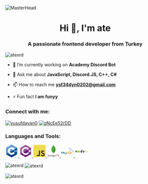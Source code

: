 ![MasterHead](https://media.discordapp.net/attachments/726126595420717067/1042767170398076978/unknown.png?width=768&height=306)


<h1 align="center">Hi 👋, I'm ate</h1>
<h3 align="center">A passionate frontend developer from Turkey</h3>

<p align="left"> <img src="https://komarev.com/ghpvc/?username=atexrd&label=Profile%20views&color=0e75b6&style=flat" alt="atexrd" /> </p>

- 🔭 I’m currently working on **Academy Discord Bot**

- 💬 Ask me about **JavaScript, Discord.JS, C++, C#**

- 📫 How to reach me **ysf34dyn0202@gmail.com**

- ⚡ Fun fact **I am funyy**

<h3 align="left">Connect with me:</h3>
<p align="left">
<a href="https://instagram.com/yusufdayan0" target="blank"><img align="center" src="https://raw.githubusercontent.com/rahuldkjain/github-profile-readme-generator/master/src/images/icons/Social/instagram.svg" alt="yusufdayan0" height="30" width="40" /></a>
<a href="https://discord.gg/gNcEe52rDD" target="blank"><img align="center" src="https://raw.githubusercontent.com/rahuldkjain/github-profile-readme-generator/master/src/images/icons/Social/discord.svg" alt="gNcEe52rDD" height="30" width="40" /></a>
</p>

<h3 align="left">Languages and Tools:</h3>
<p align="left"> <a href="https://www.w3schools.com/cpp/" target="_blank" rel="noreferrer"> <img src="https://raw.githubusercontent.com/devicons/devicon/master/icons/cplusplus/cplusplus-original.svg" alt="cplusplus" width="40" height="40"/> </a> <a href="https://www.w3schools.com/cs/" target="_blank" rel="noreferrer"> <img src="https://raw.githubusercontent.com/devicons/devicon/master/icons/csharp/csharp-original.svg" alt="csharp" width="40" height="40"/> </a> <a href="https://developer.mozilla.org/en-US/docs/Web/JavaScript" target="_blank" rel="noreferrer"> <img src="https://raw.githubusercontent.com/devicons/devicon/master/icons/javascript/javascript-original.svg" alt="javascript" width="40" height="40"/> </a> <a href="https://www.mongodb.com/" target="_blank" rel="noreferrer"> <img src="https://raw.githubusercontent.com/devicons/devicon/master/icons/mongodb/mongodb-original-wordmark.svg" alt="mongodb" width="40" height="40"/> </a> <a href="https://www.mysql.com/" target="_blank" rel="noreferrer"> <img src="https://raw.githubusercontent.com/devicons/devicon/master/icons/mysql/mysql-original-wordmark.svg" alt="mysql" width="40" height="40"/> </a> <a href="https://nodejs.org" target="_blank" rel="noreferrer"> <img src="https://raw.githubusercontent.com/devicons/devicon/master/icons/nodejs/nodejs-original-wordmark.svg" alt="nodejs" width="40" height="40"/> </a> </p>

<p><img align="left" src="https://github-readme-stats.vercel.app/api/top-langs?username=atexrd&show_icons=true&locale=en&layout=compact" alt="atexrd" /></p>

<p>&nbsp;<img align="center" src="https://github-readme-stats.vercel.app/api?username=atexrd&show_icons=true&locale=en" alt="atexrd" /></p>

<p><img align="center" src="https://github-readme-streak-stats.herokuapp.com/?user=atexrd&" alt="atexrd" /></p>
